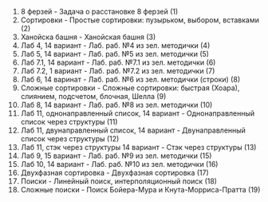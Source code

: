 1. 8 ферзей - Задача о расстановке 8 ферзей (1)
2. Сортировки - Простые сортировки: пузырьком, выбором, вставками (2)
3. Ханойска башня - Ханойская башня (3)
4. Лаб 4, 14 вариант - Лаб. раб. №4 из зел. методички (4)
5. Лаб 5, 14 вариант - Лаб. раб. №5 из зел. методички (5)
6. Лаб 7.1, 14 вариант - Лаб. раб. №7.1 из зел. методички (6)
7. Лаб 7.2, 1 вариант - Лаб. раб. №7.2 из зел. методички (7)
8. Лаб 6, 14 варинат - Лаб. раб. №6 из зел. методички (строки) (8)
9. Сложные сортировки - Сложные сортировки: быстрая (Хоара), слиянием, подсчетом, блочная, Шелла (9)
10. Лаб 8, 14 вариант - Лаб. раб. №8 из зел. методички (10)
11. Лаб 11, однонаправленный список, 14 вариант - Однонаправленный список через структуры (11)
12. Лаб 11, двунаправленный список, 14 вариант - Двунаправленный список через структуры (12)
13. Лаб 11, стэк через структуры 14 вариант - Стэк через структуры (13)
14. Лаб 9, 15 вариант - Лаб. раб. №9 из зел. методички (15)
15. Лаб 10, 14 вариант - Лаб. раб. №10 из зел. методички (16)
16. Двухфазная сортировка - Двухфазная сортировка (17)
17. Поиски - Линейный поиск, интерполяционный поиск (18)
18. Сложные поиски - Поиск Бойера-Мура и Кнута-Морриса-Пратта (19)